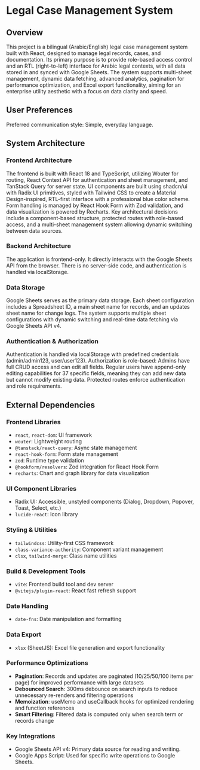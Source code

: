 # Legal Case Management System

## Overview
This project is a bilingual (Arabic/English) legal case management system built with React, designed to manage legal records, cases, and documentation. Its primary purpose is to provide role-based access control and an RTL (right-to-left) interface for Arabic legal contexts, with all data stored in and synced with Google Sheets. The system supports multi-sheet management, dynamic data fetching, advanced analytics, pagination for performance optimization, and Excel export functionality, aiming for an enterprise utility aesthetic with a focus on data clarity and speed.

## User Preferences
Preferred communication style: Simple, everyday language.

## System Architecture

### Frontend Architecture
The frontend is built with React 18 and TypeScript, utilizing Wouter for routing, React Context API for authentication and sheet management, and TanStack Query for server state. UI components are built using shadcn/ui with Radix UI primitives, styled with Tailwind CSS to create a Material Design-inspired, RTL-first interface with a professional blue color scheme. Form handling is managed by React Hook Form with Zod validation, and data visualization is powered by Recharts. Key architectural decisions include a component-based structure, protected routes with role-based access, and a multi-sheet management system allowing dynamic switching between data sources.

### Backend Architecture
The application is frontend-only. It directly interacts with the Google Sheets API from the browser. There is no server-side code, and authentication is handled via localStorage.

### Data Storage
Google Sheets serves as the primary data storage. Each sheet configuration includes a Spreadsheet ID, a main sheet name for records, and an updates sheet name for change logs. The system supports multiple sheet configurations with dynamic switching and real-time data fetching via Google Sheets API v4.

### Authentication & Authorization
Authentication is handled via localStorage with predefined credentials (admin/admin123, user/user123). Authorization is role-based: Admins have full CRUD access and can edit all fields. Regular users have append-only editing capabilities for 37 specific fields, meaning they can add new data but cannot modify existing data. Protected routes enforce authentication and role requirements.

## External Dependencies

### Frontend Libraries
- `react`, `react-dom`: UI framework
- `wouter`: Lightweight routing
- `@tanstack/react-query`: Async state management
- `react-hook-form`: Form state management
- `zod`: Runtime type validation
- `@hookform/resolvers`: Zod integration for React Hook Form
- `recharts`: Chart and graph library for data visualization

### UI Component Libraries
- Radix UI: Accessible, unstyled components (Dialog, Dropdown, Popover, Toast, Select, etc.)
- `lucide-react`: Icon library

### Styling & Utilities
- `tailwindcss`: Utility-first CSS framework
- `class-variance-authority`: Component variant management
- `clsx`, `tailwind-merge`: Class name utilities

### Build & Development Tools
- `vite`: Frontend build tool and dev server
- `@vitejs/plugin-react`: React fast refresh support

### Date Handling
- `date-fns`: Date manipulation and formatting

### Data Export
- `xlsx` (SheetJS): Excel file generation and export functionality

### Performance Optimizations
- **Pagination**: Records and updates are paginated (10/25/50/100 items per page) for improved performance with large datasets
- **Debounced Search**: 300ms debounce on search inputs to reduce unnecessary re-renders and filtering operations
- **Memoization**: useMemo and useCallback hooks for optimized rendering and function references
- **Smart Filtering**: Filtered data is computed only when search term or records change

### Key Integrations
- Google Sheets API v4: Primary data source for reading and writing.
- Google Apps Script: Used for specific write operations to Google Sheets.